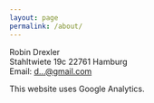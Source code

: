 ```yaml
---
layout: page
permalink: /about/
---
```


Robin Drexler  
Stahltwiete 19c
22761 Hamburg   
Email: [d…@gmail.com](http://www.google.com/recaptcha/mailhide/d?k=01YmFUWNkuMPavZceDFMbXYQ==&c=9vMatZftCVhYbUWcLFgqdIpTzCnahluF8mlcHiZL-ic= "Reveal this e-mail address")


This website uses Google Analytics.
